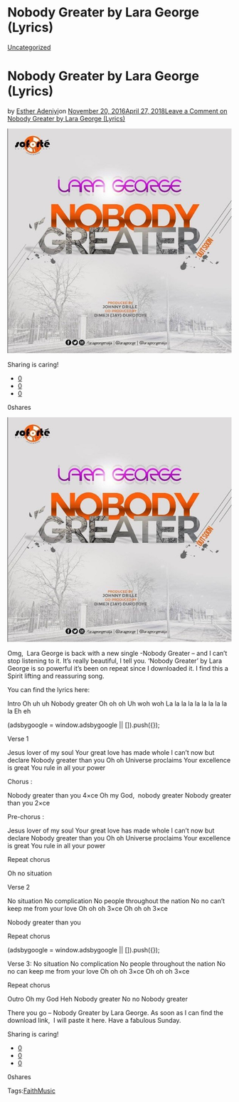 # Nobody Greater by Lara George (Lyrics)

[Uncategorized](https://estheradeniyi.com/category/uncategorized/)
# Nobody Greater by Lara George (Lyrics)

by [Esther Adeniyi](https://estheradeniyi.com/author/esther-adeniyi/)on [November 20, 2016April 27, 2018](https://estheradeniyi.com/nobody-greater-by-lara-george-lyrics/)[Leave a Comment on Nobody Greater by Lara George (Lyrics)](https://estheradeniyi.com/nobody-greater-by-lara-george-lyrics/#respond)

![](images/IMG_20161120_155737.jpg)

Sharing is caring!

- [0](https://www.facebook.com/sharer/sharer.php?u=https%3A%2F%2Festheradeniyi.com%2Fnobody-greater-by-lara-george-lyrics%2F&amp;t=Nobody%20Greater%20by%20Lara%20George%20%28Lyrics%29)
- [0](https://twitter.com/intent/tweet?text=Nobody%20Greater%20by%20Lara%20George%20%28Lyrics%29&amp;url=https%3A%2F%2Festheradeniyi.com%2Fnobody-greater-by-lara-george-lyrics%2F)
- [0](#)

0shares

[![Nobody Greater by Lara George album cover](images/IMG_20161120_155737.jpg)](images/IMG_20161120_155737.jpg)

 Omg, &#xA0;Lara George is back with a new single -Nobody Greater &#x2013; and I can&#x2019;t stop listening to it. It&#x2019;s really beautiful, I tell you. &#x2018;Nobody Greater&#x2019; by Lara George is so powerful it&#x2019;s been on repeat since I downloaded it. I find this a Spirit lifting and reassuring song.

 You can find the lyrics here:

Intro
 Oh uh uh
 Nobody greater
 Oh oh oh
 Uh woh woh
 La la la la la la la la la la
 Eh eh

 (adsbygoogle = window.adsbygoogle || []).push({});

Verse 1

Jesus lover of my soul
 Your great love has made whole
 I can&#x2019;t now but declare
 Nobody greater than you
 Oh oh
 Universe proclaims
 Your excellence is great
 You rule in all your power

Chorus :

Nobody greater than you 4&#xD7;ce
 Oh my God, &#xA0;nobody greater
 Nobody greater than you 2&#xD7;ce

Pre-chorus :

Jesus lover of my soul
 Your great love has made whole
 I can&#x2019;t now but declare
 Nobody greater than you
 Oh oh
 Universe proclaims
 Your excellence is great
 You rule in all your power

Repeat chorus

Oh no situation

Verse 2

No situation
 No complication
 No people throughout the nation
 No no can&#x2019;t keep me from your love
 Oh oh oh 3&#xD7;ce
 Oh oh oh 3&#xD7;ce

Nobody greater than you

Repeat chorus

 (adsbygoogle = window.adsbygoogle || []).push({});

Verse 3:
 No situation
 No complication
 No people throughout the nation
 No no can keep me from your love
 Oh oh oh 3&#xD7;ce
 Oh oh oh 3&#xD7;ce

Repeat chorus

Outro
 Oh my God
 Heh
 Nobody greater
 No no
 Nobody greater

There you go &#x2013; Nobody Greater by Lara George. As soon as I can find the download link, &#xA0;I will paste it here. Have a fabulous Sunday.

Sharing is caring!

- [0](https://www.facebook.com/sharer/sharer.php?u=https%3A%2F%2Festheradeniyi.com%2Fnobody-greater-by-lara-george-lyrics%2F&amp;t=Nobody%20Greater%20by%20Lara%20George%20%28Lyrics%29)
- [0](https://twitter.com/intent/tweet?text=Nobody%20Greater%20by%20Lara%20George%20%28Lyrics%29&amp;url=https%3A%2F%2Festheradeniyi.com%2Fnobody-greater-by-lara-george-lyrics%2F)
- [0](#)

0shares

Tags:[Faith](https://estheradeniyi.com/tag/faith/)[Music](https://estheradeniyi.com/tag/music/)